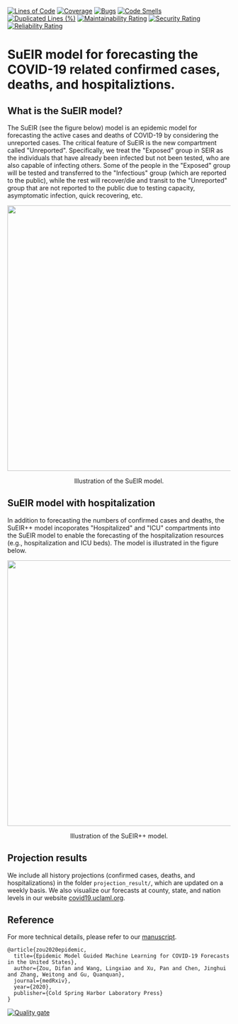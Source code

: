 
[![Lines of Code](https://sonar.sampozki.fi/api/project_badges/measure?project=projektikurssi&metric=ncloc&token=sqb_04353d44a4cd7097433cc4a3af368d75be8becda)](https://sonar.sampozki.fi/dashboard?id=projektikurssi)
[![Coverage](https://sonar.sampozki.fi/api/project_badges/measure?project=projektikurssi&metric=coverage&token=sqb_04353d44a4cd7097433cc4a3af368d75be8becda)](https://sonar.sampozki.fi/dashboard?id=projektikurssi)
[![Bugs](https://sonar.sampozki.fi/api/project_badges/measure?project=projektikurssi&metric=bugs&token=sqb_04353d44a4cd7097433cc4a3af368d75be8becda)](https://sonar.sampozki.fi/dashboard?id=projektikurssi)
[![Code Smells](https://sonar.sampozki.fi/api/project_badges/measure?project=projektikurssi&metric=code_smells&token=sqb_04353d44a4cd7097433cc4a3af368d75be8becda)](https://sonar.sampozki.fi/dashboard?id=projektikurssi)
[![Duplicated Lines (%)](https://sonar.sampozki.fi/api/project_badges/measure?project=projektikurssi&metric=duplicated_lines_density&token=sqb_04353d44a4cd7097433cc4a3af368d75be8becda)](https://sonar.sampozki.fi/dashboard?id=projektikurssi)
[![Maintainability Rating](https://sonar.sampozki.fi/api/project_badges/measure?project=projektikurssi&metric=sqale_rating&token=sqb_04353d44a4cd7097433cc4a3af368d75be8becda)](https://sonar.sampozki.fi/dashboard?id=projektikurssi)
[![Security Rating](https://sonar.sampozki.fi/api/project_badges/measure?project=projektikurssi&metric=security_rating&token=sqb_04353d44a4cd7097433cc4a3af368d75be8becda)](https://sonar.sampozki.fi/dashboard?id=projektikurssi)
[![Reliability Rating](https://sonar.sampozki.fi/api/project_badges/measure?project=projektikurssi&metric=reliability_rating&token=sqb_04353d44a4cd7097433cc4a3af368d75be8becda)](https://sonar.sampozki.fi/dashboard?id=projektikurssi)


# SuEIR model for forecasting the COVID-19 related confirmed cases, deaths, and hospitaliztions.

## What is the SuEIR model?

The SuEIR (see the figure below) model is an epidemic model for forecasting the active cases and deaths of COVID-19 by considering the unreported cases. The critical feature of SuEIR is the new compartment called "Unreported". Specifically,  we  treat  the  "Exposed"  group  in SEIR as the individuals that have already been infected  but  not  been tested,  who  are  also  capable  of infecting  others. Some of the people in the "Exposed" group will be tested and transferred to the "Infectious" group (which  are  reported  to  the  public), while  the  rest  will  recover/die  and  transit  to  the   "Unreported"  group that  are not reported to the public due to testing capacity, asymptomatic infection,  quick recovering, etc.

<p align="center">
    <img src="images/sueir.png" width="600"\>
</p>
<p align="center">
Illustration of the SuEIR model.
</p>


## SuEIR model with hospitalization
In addition to forecasting the numbers of confirmed cases and deaths, the SuEIR++ model incoporates "Hospitalized" and "ICU" compartments into the SuEIR model to enable the forecasting of the hospitalization resources (e.g., hospitalization and ICU beds). The model is illustrated in the figure below.

<p align="center">
    <img src="images/sueir_hospital.png" width="600"\>
</p>
<p align="center">
Illustration of the SuEIR++ model.
</p>

## Projection results
We include all history projections (confirmed cases, deaths, and hospitalizations) in the folder ```projection_result/```, which are updated on a weekly basis. We also visualize our forecasts at county, state, and nation levels in our website [covid19.uclaml.org](https://covid19.uclaml.org/).




## Reference
For more technical details, please refer to our [manuscript](https://www.medrxiv.org/content/10.1101/2020.05.24.20111989v1.full.pdf).
```
@article{zou2020epidemic,
  title={Epidemic Model Guided Machine Learning for COVID-19 Forecasts in the United States},
  author={Zou, Difan and Wang, Lingxiao and Xu, Pan and Chen, Jinghui and Zhang, Weitong and Gu, Quanquan},
  journal={medRxiv},
  year={2020},
  publisher={Cold Spring Harbor Laboratory Press}
}
```

[![Quality gate](https://sonar.sampozki.fi/api/project_badges/quality_gate?project=projektikurssi&token=sqb_04353d44a4cd7097433cc4a3af368d75be8becda)](https://sonar.sampozki.fi/dashboard?id=projektikurssi)

